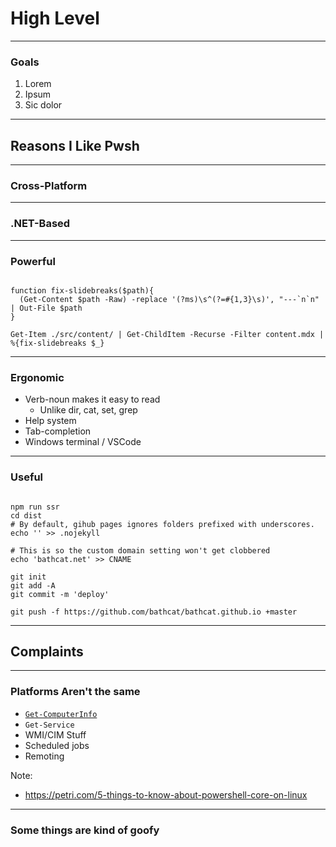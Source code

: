 # High Level

---

### Goals
1. Lorem
1. Ipsum
1. Sic dolor

---

## Reasons I Like Pwsh

---

### Cross-Platform


---

### .NET-Based


---

### Powerful


```pwsh

function fix-slidebreaks($path){
  (Get-Content $path -Raw) -replace '(?ms)\s^(?=#{1,3}\s)', "---`n`n" | Out-File $path
}

Get-Item ./src/content/ | Get-ChildItem -Recurse -Filter content.mdx | %{fix-slidebreaks $_}

```

---

### Ergonomic
* Verb-noun makes it easy to read
  + Unlike dir, cat, set, grep
* Help system 
* Tab-completion
* Windows terminal / VSCode

--- 

### Useful

```pwsh

npm run ssr
cd dist
# By default, gihub pages ignores folders prefixed with underscores.
echo '' >> .nojekyll

# This is so the custom domain setting won't get clobbered
echo 'bathcat.net' >> CNAME

git init
git add -A
git commit -m 'deploy'

git push -f https://github.com/bathcat/bathcat.github.io +master
```

---

## Complaints

---

### Platforms Aren't the same
* [`Get-ComputerInfo`](https://docs.microsoft.com/en-us/powershell/module/microsoft.powershell.management/get-computerinfo?view=powershell-7.1)
* `Get-Service`
* WMI/CIM Stuff
* Scheduled jobs
* Remoting

Note:
* https://petri.com/5-things-to-know-about-powershell-core-on-linux

---

### Some things are kind of goofy

